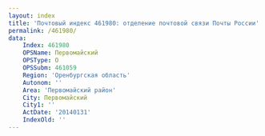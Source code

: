 ```yaml
---
layout: index
title: 'Почтовый индекс 461980: отделение почтовой связи Почты России'
permalink: /461980/
data:
    Index: 461980
    OPSName: Первомайский
    OPSType: О
    OPSSubm: 461059
    Region: 'Оренбургская область'
    Autonom: ''
    Area: 'Первомайский район'
    City: Первомайский
    City1: ''
    ActDate: '20140131'
    IndexOld: ''
---
```

